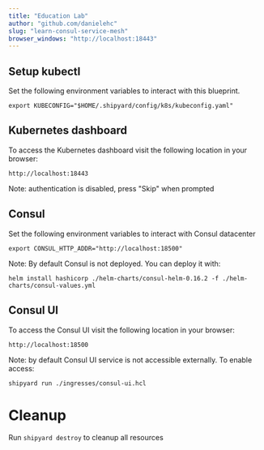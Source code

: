 ```yaml
---
title: "Education Lab"
author: "github.com/danielehc"
slug: "learn-consul-service-mesh"
browser_windows: "http://localhost:18443"
---
```


## Setup kubectl
Set the following environment variables to interact with this blueprint.

```
export KUBECONFIG="$HOME/.shipyard/config/k8s/kubeconfig.yaml"
```

## Kubernetes dashboard
To access the Kubernetes dashboard visit the following location in your browser:    

```
http://localhost:18443
```

Note: authentication is disabled, press "Skip" when prompted

## Consul
Set the following environment variables to interact with Consul datacenter 

```
export CONSUL_HTTP_ADDR="http://localhost:18500"
```

Note: By default Consul is not deployed. You can deploy it with:

```
helm install hashicorp ./helm-charts/consul-helm-0.16.2 -f ./helm-charts/consul-values.yml
```

## Consul UI

To access the Consul UI visit the following location in your browser:

```
http://localhost:18500
```

Note: by default Consul UI service is not accessible externally. To enable access:

```
shipyard run ./ingresses/consul-ui.hcl
```

# Cleanup

Run `shipyard destroy` to cleanup all resources